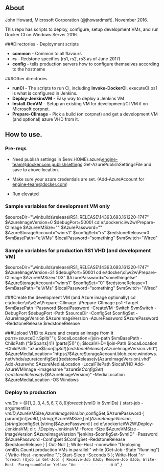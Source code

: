 About
------

John Howard, Microsoft Corporation (@jhowardmsft). November 2016. 

This repo has scripts to deploy, configure, setup development VMs, and run Docker CI on Windows Server 2016.

###Directories - Deployment scripts
- <b>common</b> -  Common to all flavours
- <b>rs</b> -  Redstone specifics (rs1, rs2, rs3 as of June 2017)
- <b>config</b> - tells production servers how to configure themselves according to the hostname

###Other directories
- <b>runCI</b> -  The scripts to run CI, including <b>Invoke-DockerCI</b>. executeCI.ps1 is what is configured in Jenkins.
- <b>Deploy-JenkinsVM</b> -  Easy way to deploy a Jenkins VM
- <b>Install-DevVM</b> -  Setup an existing VM for development/CI VM if on Microsoft corpnet. 
- <b>Prepare-CIImage</b> - Pick a build (on corpnet) and get a development VM (and optional) azure VHD from it.

How to use.
--

### Pre-reqs

- Need publish settings in $env:HOME\\.azure\engine-team@docker.com.publishsettings
  Get-AzurePublishSettingsFile and save to above location.

- Make sure your azure credentials are set.   (Add-AzureAccount for engine-team@docker.com)

- Run elevated

### Sample variables for development VM only
$sourceDir="\\winbuilds\release\RS1_RELEASE\14393.693.161220-1747"
$AzureImageVersion=0
$debugPort=50001
cd e:\docker\ci\w2w\Prepare-CIImage
$AzureVMSize=""
$AzurePassword=""
$AzureStorageAccount="winrs1"
$configSet="rs"
$redstoneRelease=0
$vmBasePath="e:\VMs"
$localPassword="something"
$vmSwitch="Wired"

### Sample variables for production RS1 VHD (and development VM)
$sourceDir="\\winbuilds\release\RS1_RELEASE\14393.693.161220-1747"
$AzureImageVersion=31
$debugPort=50001
cd e:\docker\ci\w2w\Prepare-CIImage
$AzureVMSize="D3"
$AzurePassword="somethingelse"
$AzureStorageAccount="winrs1"
$configSet="0"
$redstoneRelease=1
$vmBasePath="e:\VMs"
$localPassword="something"
$vmSwitch="Wired"

###Create the development VM (and Azure image optionally)
cd e:\docker\ci\w2w\Prepare-CIImage
.\Prepare-CIImage.ps1 -Target $vmBasePath -Password $localPassword -CreateVM -Switch $vmSwitch -DebugPort $debugPort -Path $sourceDir -ConfigSet $configSet -AzureImageVersion $AzureImageVersion -AzurePassword  $AzurePassword -RedstoneRelease $redstoneRelease

###Upload VHD to Azure and create an image from it
$parts=$sourceDir.Split("\");
$localLocation=(join-path $vmBasePath -ChildPath ("$($parts[4]) $($parts[5])"));
$localVHD=(join-Path $localLocation -ChildPath "azure$($configSet)$($redstoneRelease)v$AzureImageVersion.vhd")
$AzureMediaLocation="https://$AzureStorageAccount.blob.core.windows.net/vhds/azure$($configSet)$($redstoneRelease)v$($AzureImageVersion).vhd"
Add-Azurevhd $AzureMediaLocation  -LocalFilePath $localVHD
Add-AzureVMImage -imagename "azure$($ConfigSet)$($redstoneRelease)v$($AzureImageVersion)" -MediaLocation $AzureMediaLocation -OS Windows

### Deploy to production
$vmIDs=@(1,2,3,4,5,6,7,8,9)
foreach ($vmID in $vmIDs) { start-job -argumentlist $vmID,$AzureVMSize,$AzureImageVersion,$configSet,$AzurePassword { 
    param([int]$vmID, [string]$AzureVMSize,[int]$AzureImageVersion,[string]$configSet,[string]$AzurePassword )
    cd e:\docker\ci\W2W\Deploy-JenkinsVM; dir;
    .\Deploy-JenkinsVM -Force -Size $AzureVMSize -ImageVersion $AzureImageVersion "jenkins-$configSet-$vmID" -Password $AzurePassword -ConfigSet $ConfigSet -RedstoneRelease $redstoneRelease
} | Out-Null }; Write-Host -nonewline "Deploying $($vmIDs.Count) production VMs in parallel:"
while (Get-Job -State "Running") { Write-Host -nonewline "."; Start-Sleep -Seconds 5 }; Write-Host "`n"
foreach ($job in Get-Job) { Receive-Job $Job; Remove-Job $Job; Write-Host -ForegroundColor Yellow "`n`n - - - - - - - -`n`n" }
